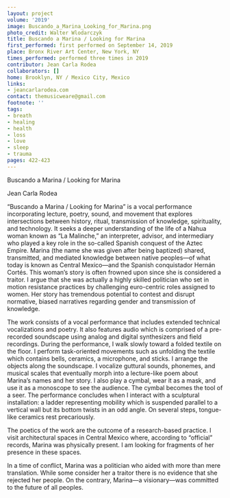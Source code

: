 ```yaml
---
layout: project
volume: '2019'
image: Buscando_a_Marina_Looking_for_Marina.png
photo_credit: Walter Wlodarczyk
title: Buscando a Marina / Looking for Marina
first_performed: first performed on September 14, 2019
place: Bronx River Art Center, New York, NY
times_performed: performed three times in 2019
contributor: Jean Carla Rodea
collaborators: []
home: Brooklyn, NY / Mexico City, Mexico
links:
- jeancarlarodea.com
contact: themusicweare@gmail.com
footnote: ''
tags:
- breath
- healing
- health
- loss
- love
- sleep
- trauma
pages: 422-423
---
```


Buscando a Marina / Looking for Marina

Jean Carla Rodea

“Buscando a Marina / Looking for Marina” is a vocal performance incorporating lecture, poetry, sound, and movement that explores intersections between history, ritual, transmission of knowledge, spirituality, and technology. It seeks a deeper understanding of the life of a Nahua woman known as “La Malinche,” an interpreter, advisor, and intermediary who played a key role in the so-called Spanish conquest of the Aztec Empire. Marina (the name she was given after being baptized) shared, transmitted, and mediated knowledge between native peoples—of what today is known as Central Mexico—and the Spanish conquistador Hernán Cortés. This woman’s story is often frowned upon since she is considered a traitor. I argue that she was actually a highly skilled politician who set in motion resistance practices by challenging euro-centric roles assigned to women. Her story has tremendous potential to contest and disrupt normative, biased narratives regarding gender and transmission of knowledge.

The work consists of a vocal performance that includes extended technical vocalizations and poetry. It also features audio which is comprised of a pre-recorded soundscape using analog and digital synthesizers and field recordings. During the performance, I walk slowly toward a folded textile on the floor. I perform task-oriented movements such as unfolding the textile which contains bells, ceramics, a microphone, and sticks. I arrange the objects along the soundscape. I vocalize guttural sounds, phonemes, and musical scales that eventually morph into a lecture-like poem about Marina’s names and her story. I also play a cymbal, wear it as a mask, and use it as a monoscope to see the audience. The cymbal becomes the tool of a seer. The performance concludes when I interact with a sculptural installation: a ladder representing mobility which is suspended parallel to a vertical wall but its bottom twists in an odd angle. On several steps, tongue-like ceramics rest precariously.

The poetics of the work are the outcome of a research-based practice. I visit architectural spaces in Central Mexico where, according to “official” records, Marina was physically present. I am looking for fragments of her presence in these spaces.

In a time of conflict, Marina was a politician who aided with more than mere translation. While some consider her a traitor there is no evidence that she rejected her people. On the contrary, Marina—a visionary—was committed to the future of all peoples.
